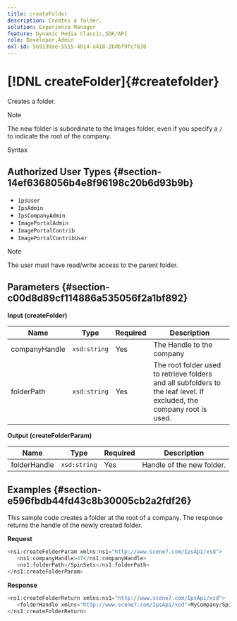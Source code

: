 ```yaml
---
title: createFolder
description: Creates a folder.
solution: Experience Manager
feature: Dynamic Media Classic,SDK/API
role: Developer,Admin
exl-id: 569130ae-5515-4b14-a410-2bd6f9fc7638
---
```

# [!DNL createFolder]{#createfolder}

Creates a folder.

>[!NOTE]
>
>The new folder is subordinate to the Images folder, even if you specify a `/` to indicate the root of the company.

Syntax 

## Authorized User Types {#section-14ef6368056b4e8f96198c20b6d93b9b}

* `IpsUser` 
* `IpsAdmin` 
* `IpsCompanyAdmin` 
* `ImagePortalAdmin` 
* `ImagePortalContrib` 
* `ImagePortalContribUser`

>[!NOTE]
>
>The user must have read/write access to the parent folder.

## Parameters {#section-c00d8d89cf114886a535056f2a1bf892}

**Input (createFolder)** 

|  Name  | Type  | Required  | Description  |
|---|---|---|---|
|  companyHandle  | `xsd:string`  | Yes  | The Handle to the company  |
|  folderPath  | `xsd:string`  | Yes  | The root folder used to retrieve folders and all subfolders to the leaf level. If excluded, the company root is used.  |

**Output (createFolderParam)** 

|  Name  | Type  | Required  | Description  |
|---|---|---|---|
|  folderHandle  | `xsd:string`  | Yes  | Handle of the new folder.  |

## Examples {#section-e596fbdb44fd43c8b30005cb2a2fdf26}

This sample code creates a folder at the root of a company. The response returns the handle of the newly created folder.

**Request** 

```java
<ns1:createFolderParam xmlns:ns1="http://www.scene7.com/IpsApi/xsd">
   <ns1:companyHandle>47</ns1:companyHandle>
   <ns1:folderPath>/SpinSets</ns1:folderPath>
</ns1:createFolderParam>
```

**Response** 

```java
<ns1:createFolderReturn xmlns:ns1="http://www.scene7.com/IpsApi/xsd">
   <folderHandle xmlns="http://www.scene7.com/IpsApi/xsd">MyCompany/SpinSets/</folderHandle>
</ns1:createFolderReturn>
```
